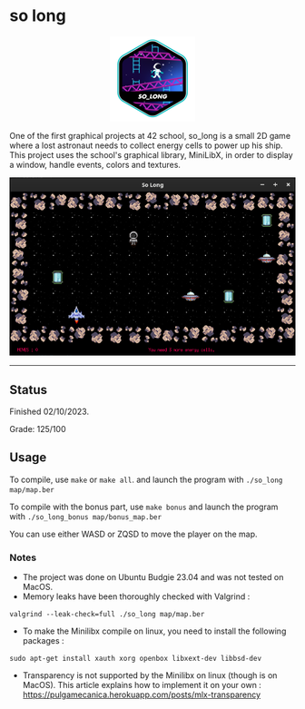 # so long

<p align="center">
  <img src="https://github.com/ArenKae/ArenKae/blob/main/42%20badges/so_longe.png" alt="So long 42 project badge"/>
</p>

One of the first graphical projects at 42 school, so_long is a small 2D game where a lost astronaut needs to collect energy cells to power up his ship. This project uses the school's graphical library, MiniLibX, in order to display a window, handle events, colors and textures.


<p align="center">
  <img src="https://github.com/ArenKae/ArenKae/blob/main/screens/so_long.PNG" alt="So_long demo screenshot">
</p>

---

## Status
Finished 02/10/2023.

Grade: 125/100

## Usage
To compile, use ```make``` or ```make all```. and launch the program with ```./so_long map/map.ber```

To compile with the bonus part, use ```make bonus``` and launch the program with ```./so_long_bonus map/bonus_map.ber```

You can use either WASD or ZQSD to move the player on the map.

### Notes
- The project was done on Ubuntu Budgie 23.04 and was not tested on MacOS.
- Memory leaks have been thoroughly checked with Valgrind :
```
valgrind --leak-check=full ./so_long map/map.ber
```
- To make the Minilibx compile on linux, you need to install the following packages :
```
sudo apt-get install xauth xorg openbox libxext-dev libbsd-dev
```
- Transparency is not supported by the Minilibx on linux (though is on MacOS). This article explains how to implement it on your own : https://pulgamecanica.herokuapp.com/posts/mlx-transparency
